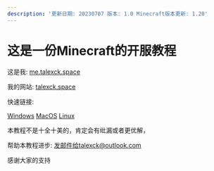 ```yaml
---
description: '更新日期: 20230707 版本: 1.0 Minecraft版本更新: 1.20'
---
```


# 这是一份Minecraft的开服教程

这是我: [me.talexck.space](https://me.talexck.space)

我的网站: [talexck.space](https://talexck.space)

快速链接:

[Windows](system/windows.md) [MacOS](system/macos/) [Linux](system/linux.md)



本教程不是十全十美的，肯定会有纰漏或者更优解，

帮助本教程进步: 发邮件给talexck@outlook.com

感谢大家的支持

